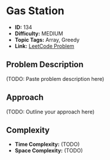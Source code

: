 # Gas Station

- **ID:** 134
- **Difficulty:** MEDIUM
- **Topic Tags:** Array, Greedy
- **Link:** [LeetCode Problem](https://leetcode.com/problems/gas-station/description/)

## Problem Description

(TODO: Paste problem description here)

## Approach

(TODO: Outline your approach here)

## Complexity

- **Time Complexity:** (TODO)
- **Space Complexity:** (TODO)
